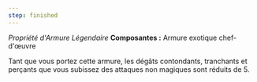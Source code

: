 ```yaml
---
step: finished
---
```

_Propriété d'Armure Légendaire_
__Composantes :__ Armure exotique chef-d'œuvre

Tant que vous portez cette armure, les dégâts contondants, tranchants et perçants que vous subissez des attaques non magiques sont réduits de 5.